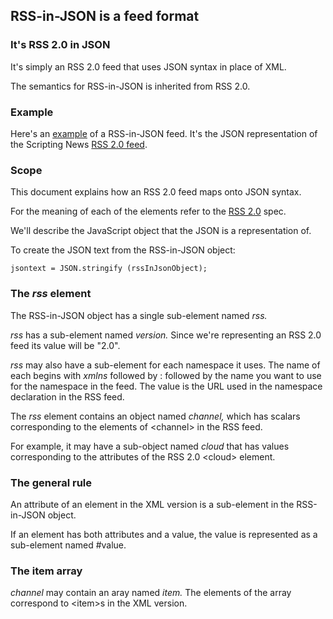 ## RSS-in-JSON is a feed format

### It's RSS 2.0 in JSON

It's simply an RSS 2.0 feed that uses JSON syntax in place of XML.

The semantics for RSS-in-JSON is inherited from RSS 2.0.

### Example

Here's an <a href="http://scripting.com/rss.json">example</a> of a RSS-in-JSON feed. It's the JSON representation of the Scripting News <a href="http://scripting.com/rss.xml">RSS 2.0 feed</a>. 

### Scope

This document explains how an RSS 2.0 feed maps onto JSON syntax.

For the meaning of each of the elements refer to the <a href="https://cyber.harvard.edu/rss/rss.html">RSS 2.0</a> spec. 

We'll describe the JavaScript object that the JSON is a representation of. 

To create the JSON text from the RSS-in-JSON object:

<code>jsontext = JSON.stringify (rssInJsonObject);</code>

### The <i>rss</i> element

The RSS-in-JSON object has a single sub-element named <i>rss.</i>

<i>rss</i> has a sub-element named <i>version.</i> Since we're representing an RSS 2.0 feed its value will be "2.0".

<i>rss</i> may also have a sub-element for each namespace it uses. The name of each begins with <i>xmlns</i> followed by : followed by the name you want to use for the namespace in the feed. The value is the URL used in the namespace declaration in the RSS feed. 

The <i>rss</i> element contains an object named <i>channel,</i> which has scalars corresponding to the elements of &lt;channel> in the RSS feed.  

For example, it may have a sub-object named <i>cloud</i> that has values corresponding to the attributes of the RSS 2.0 &lt;cloud> element.

### The general rule

An attribute of an element in the XML version is a sub-element in the RSS-in-JSON object.

If an element has both attributes and a value, the value is represented as a sub-element named #value.

### The item array

<i>channel</i> may contain an aray named <i>item.</i> The elements of the array correspond to &lt;item>s in the XML version. 

